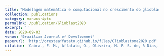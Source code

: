 ```yaml
---
title: "Modelagem matemática e computacional no crescimento do glioblastoma multiforme"
collection: publications
category: manuscripts
permalink: /publication/Glioblast2020
excerpt: ''
date: 2020-09-03
venue: 'Brazilian Journal of Development'
paperurl: 'http://oresteaffatato.github.io/files/Glioblastoma2020.pdf'
citation: 'Cabral, F. M., Affatato, O., Oliveira, M. P. S. de, & Dias, C. M. (2020). Modelagem matemática e computacional no crescimento do glioblastoma multiforme / Modelagem matemática e computacional no crescimento do glioblastoma multiforme. Brazilian Journal of Development, 6(3), 10944–10957. https://doi.org/10.34117/bjdv6n3-096'
---
```



